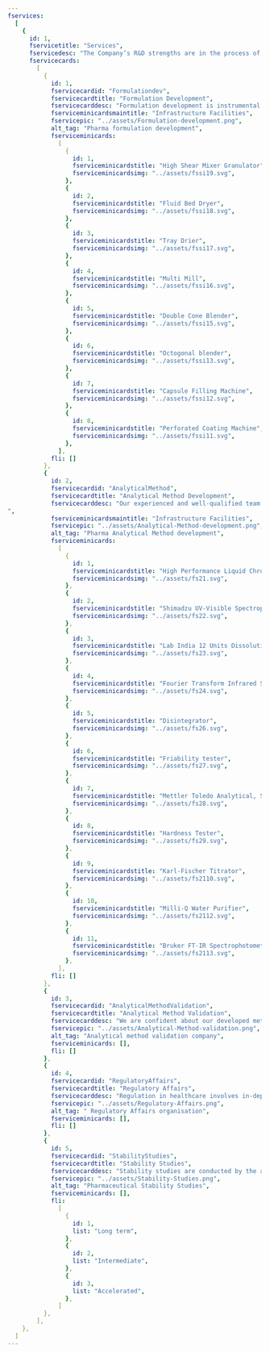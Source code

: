 ```yaml
---
fservices:
  [
    {
      id: 1,
      fservicetitle: "Services",
      fservicedesc: "The Company’s R&D strengths are in the process of developing new drug delivery systems, new dosage, and applying new technology for better processes.",
      fservicecards:
        [
          {
            id: 1,
            fservicecardid: "Formulationdev",
            fservicecardtitle: "Formulation Development",
            fservicecarddesc: "Formulation development is instrumental in bridging the gap between discovering a drug substance to an actual commercial drug product. With our proficient formulation team tackling the difficulties of formulations, such as determining the most appropriate route for drug delivery or be it the optimisation of the formulation’s characteristics based on processing requirements, becomes a child’s play.",
            fserviceminicardsmaintitle: "Infrastructure Facilities",
            fservicepic: "../assets/Formulation-development.png",
            alt_tag: "Pharma formulation development",
            fserviceminicards:
              [
                {
                  id: 1,
                  fserviceminicardstitle: "High Shear Mixer Granulator",
                  fserviceminicardsimg: "../assets/fssi19.svg",
                },
                {
                  id: 2,
                  fserviceminicardstitle: "Fluid Bed Dryer",
                  fserviceminicardsimg: "../assets/fssi18.svg",
                },
                {
                  id: 3,
                  fserviceminicardstitle: "Tray Drier",
                  fserviceminicardsimg: "../assets/fssi17.svg",
                },
                {
                  id: 4,
                  fserviceminicardstitle: "Multi Mill",
                  fserviceminicardsimg: "../assets/fssi16.svg",
                },
                {
                  id: 5,
                  fserviceminicardstitle: "Double Cone Blender",
                  fserviceminicardsimg: "../assets/fssi15.svg",
                },
                {
                  id: 6,
                  fserviceminicardstitle: "Octogonal blender",
                  fserviceminicardsimg: "../assets/fssi13.svg",
                },
                {
                  id: 7,
                  fserviceminicardstitle: "Capsule Filling Machine",
                  fserviceminicardsimg: "../assets/fssi12.svg",
                },
                {
                  id: 8,
                  fserviceminicardstitle: "Perforated Coating Machine",
                  fserviceminicardsimg: "../assets/fssi11.svg",
                },
              ],
            fli: []
          },
          {
            id: 2,
            fservicecardid: "AnalyticalMethod",
            fservicecardtitle: "Analytical Method Development",
            fservicecarddesc: "Our experienced and well-qualified team effectively incorporates analytical methods such as assay, dissolution testing and related substances analysis for our newly developed finished products. All the methods used are cost effective and reproducible.
",
            fserviceminicardsmaintitle: "Infrastructure Facilities",
            fservicepic: "../assets/Analytical-Method-development.png",
            alt_tag: "Pharma Analytical Method development",
            fserviceminicards:
              [
                {
                  id: 1,
                  fserviceminicardstitle: "High Performance Liquid Chromatography",
                  fserviceminicardsimg: "../assets/fs21.svg",
                },
                {
                  id: 2,
                  fserviceminicardstitle: "Shimadzu UV-Visible Spectrophotometer",
                  fserviceminicardsimg: "../assets/fs22.svg",
                },
                {
                  id: 3,
                  fserviceminicardstitle: "Lab India 12 Units Dissolution Apparatus",
                  fserviceminicardsimg: "../assets/fs23.svg",
                },
                {
                  id: 4,
                  fserviceminicardstitle: "Fourier Transform Infrared Spectrophotometer",
                  fserviceminicardsimg: "../assets/fs24.svg",
                },
                {
                  id: 5,
                  fserviceminicardstitle: "Disintegrator",
                  fserviceminicardsimg: "../assets/fs26.svg",
                },
                {
                  id: 6,
                  fserviceminicardstitle: "Friability tester",
                  fserviceminicardsimg: "../assets/fs27.svg",
                },
                {
                  id: 7,
                  fserviceminicardstitle: "Mettler Toledo Analytical, Semi micro & Micro Balances",
                  fserviceminicardsimg: "../assets/fs28.svg",
                },
                {
                  id: 8,
                  fserviceminicardstitle: "Hardness Tester",
                  fserviceminicardsimg: "../assets/fs29.svg",
                },
                {
                  id: 9,
                  fserviceminicardstitle: "Karl-Fischer Titrator",
                  fserviceminicardsimg: "../assets/fs2110.svg",
                },
                {
                  id: 10,
                  fserviceminicardstitle: "Milli-Q Water Purifier",
                  fserviceminicardsimg: "../assets/fs2112.svg",
                },
                {
                  id: 11,
                  fserviceminicardstitle: "Bruker FT-IR Spectrophotometer",
                  fserviceminicardsimg: "../assets/fs2113.svg",
                },
              ],
            fli: []
          },
          {
            id: 3,
            fservicecardid: "AnalyticalMethodValidation",
            fservicecardtitle: "Analytical Method Validation",
            fservicecarddesc: "We are confident about our developed methods thanks to our knowledgeable ARD team that performs validations as per our validation protocol, in adherence to the International Council for Harmonization of Technical Requirements for Pharmaceuticals for Human Use (ICH) guidelines. Based on the inputs, stability is prepared indicating standard test procedure (STP) for regular analysis.",
            fservicepic: "../assets/Analytical-Method-validation.png",
            alt_tag: "Analytical method validation company",
            fserviceminicards: [],
            fli: []
          },
          {
            id: 4,
            fservicecardid: "RegulatoryAffairs",
            fservicecardtitle: "Regulatory Affairs",
            fservicecarddesc: "Regulation in healthcare involves in-depth evaluation to withhold the standards of public health, drug registration, marketing authorization, import and export and pharmacovigilance. We possess veterans in the field of regulatory affairs that take care of the development plan, supervising-writing/reviewing and assembling and submission management, which helps in completing these complex tasks with ease.",
            fservicepic: "../assets/Regulatory-Affairs.png",
            alt_tag: " Regulatory Affairs organisation",
            fserviceminicards: [],
            fli: []
          },
          {
            id: 5,
            fservicecardid: "StabilityStudies",
            fservicecardtitle: "Stability Studies",
            fservicecarddesc: "Stability studies are conducted by the analytical research and development team for their new developed products encompassing the Following Conditions:",
            fservicepic: "../assets/Stability-Studies.png",
            alt_tag: "Pharmaceutical Stability Studies",
            fserviceminicards: [],
            fli: 
              [
                {
                  id: 1,
                  list: "Long term",
                },
                {
                  id: 2,
                  list: "Intermediate",
                },
                {
                  id: 3,
                  list: "Accelerated",
                },
              ]
          },
        ],
    },
  ]
---
```

